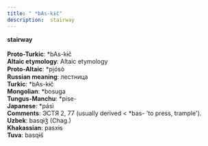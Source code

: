 ```yaml
---
title: " *bAs-kɨč"
description:  stairway
---
```

<strong> stairway</strong><br><br>
<strong>Proto-Turkic</strong>:  *bAs-kɨč<br>
<strong>Altaic etymology</strong>:  Altaic etymology<br>
<strong> Proto-Altaic</strong>:  *pi̯ósò<br>
<strong>Russian meaning</strong>:  лестница<br>
<strong>Turkic</strong>:  *bAs-kɨč<br>
<strong>Mongolian</strong>:  *bosuga<br>
<strong>Tungus-Manchu</strong>:  *pise-<br>
<strong>Japanese</strong>:  *pásì<br>
<strong>Comments</strong>:  ЭСТЯ 2, 77 (usually derived < *bas- 'to press, trample').<br>
<strong>Uzbek</strong>:  basqɨǯ (Chag.)<br>
<strong>Khakassian</strong>:  pasxɨs<br>
<strong>Tuva</strong>:  basqɨš<br>



